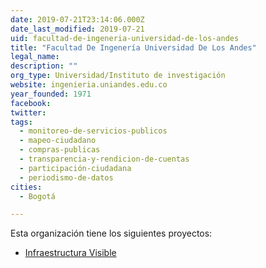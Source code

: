 ```yaml
---
date: 2019-07-21T23:14:06.000Z
date_last_modified: 2019-07-21
uid: facultad-de-ingeneria-universidad-de-los-andes
title: "Facultad De Ingenería Universidad De Los Andes"
legal_name: 
description: ""
org_type: Universidad/Instituto de investigación
website: ingenieria.uniandes.edu.co
year_founded: 1971
facebook: 
twitter: 
tags:
  - monitoreo-de-servicios-publicos
  - mapeo-ciudadano
  - compras-publicas
  - transparencia-y-rendicion-de-cuentas
  - participación-ciudadana
  - periodismo-de-datos
cities: 
  - Bogotá

---
```


Esta organización tiene los siguientes proyectos:

- [Infraestructura Visible](/proyectos/infraestructura-visible)
